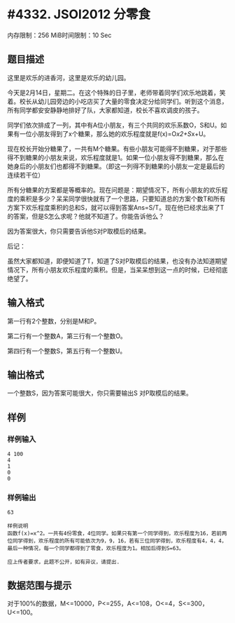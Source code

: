 # #4332. JSOI2012 分零食

内存限制：256 MiB时间限制：10 Sec

## 题目描述

这里是欢乐的进香河，这里是欢乐的幼儿园。 

今天是2月14日，星期二。在这个特殊的日子里，老师带着同学们欢乐地跳着，笑着。校长从幼儿园旁边的小吃店买了大量的零食决定分给同学们。听到这个消息，所有同学都安安静静地排好了队，大家都知道，校长不喜欢调皮的孩子。 

同学们依次排成了一列，其中有A位小朋友，有三个共同的欢乐系数O，S和U。如果有一位小朋友得到了x个糖果，那么她的欢乐程度就是f(x)=O*x2+S*x+U。 

现在校长开始分糖果了，一共有M个糖果。有些小朋友可能得不到糖果，对于那些得不到糖果的小朋友来说，欢乐程度就是1。如果一位小朋友得不到糖果，那么在她身后的小朋友们也都得不到糖果。（即这一列得不到糖果的小朋友一定是最后的连续若干位） 

所有分糖果的方案都是等概率的。现在问题是：期望情况下，所有小朋友的欢乐程度的乘积是多少？呆呆同学很快就有了一个思路，只要知道总的方案个数T和所有方案下欢乐程度乘积的总和S，就可以得到答案Ans=S/T。现在他已经求出来了T的答案，但是S怎么求呢？他就不知道了。你能告诉他么？ 

因为答案很大，你只需要告诉他S对P取模后的结果。 

后记： 

虽然大家都知道，即便知道了T，知道了S对P取模后的结果，也没有办法知道期望情况下，所有小朋友欢乐程度的乘积。但是，当呆呆想到这一点的时候，已经彻底绝望了。 

## 输入格式

第一行有2个整数，分别是M和P。 

第二行有一个整数A，第三行有一个整数O。 

第四行有一个整数S，第五行有一个整数U。 

## 输出格式

一个整数S，因为答案可能很大，你只需要输出S 对P取模后的结果。 

## 样例

### 样例输入

    
    4 100 
    4 
    1 
    0 
    0 
    

### 样例输出

    
    63 
    
    样例说明 
    函数f(x)=x^2。一共有4份零食，4位同学。如果只有第一个同学得到，欢乐程度为16，若前两位同学得到，欢乐程度的所有可能依次为9，9，16，若有三位同学得到，欢乐程度有4，4，4，最后一种情况，每一个同学都得到了零食，欢乐程度为1。相加后得到S=63。 
    
    应上传者要求，此题不公开，如有异议，请提出.
    

## 数据范围与提示

对于100%的数据，M<=10000，P<=255，A<=108，O<=4，S<=300，U<=100。 

